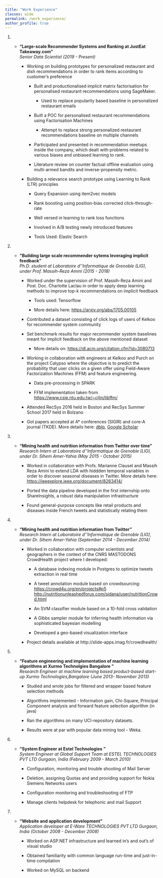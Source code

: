 ```yaml
---
title: "Work Experience"
classes: wide
permalink: /work_experience/
author_profile: true
---
```

<ol>

<li>

<ul>
<li><p><span><strong><span class="sans-serif">“Large-scale Recommender Systems and Ranking at JustEat Takeaway.com”</span></strong></span><br />
<span><em>Senior Data Scientist (2019 - Present)</em></span></p>
<ul>
<li><p>Working on building prototypes for personalized restaurant and dish recommendations in order to rank items according to customer’s preference</p>
<ul>
<li><p>Built and productionalised implicit matrix factorisation for personalised restaurant recommendations using SageMaker.</p>
<ul>
<li><p>Used to replace popularity based baseline in personalized restaurant emails</p></li>
</ul></li>
<li><p>Built a POC for personalised restaurant recommendations using Factorisation Machines</p>
<ul>
<li><p>Attempt to replace strong personalized restaurant recommendations baseline on multiple channels</p></li>
</ul></li>
<li><p>Participated and presented in recommendation meetups inside the company, which dealt with problems related to various biases and unbiased learning to rank.</p></li>
<li><p>Literature review on counter factual offline evaluation using multi-armed bandits and inverse-propensity metric.</p></li>
</ul></li>
<li><p>Building a relevance search prototype using Learning to Rank (LTR) principles</p>
<ul>
<li><p>Query Expansion using item2vec models</p></li>
<li><p>Rank boosting using position-bias corrected click-through-rate</p></li>
<li><p>Well versed in learning to rank loss functions</p></li>
<li><p>Involved in A/B testing newly introduced features</p></li>
<li><p>Tools Used: Elastic Search</p></li>
</ul></li>
</ul></li>
</ul>

</li>

<li>

<ul>
<li><p><span><strong><span class="sans-serif">“Building large scale recommender sytems leveraging implicit feedback”</span></strong></span><br />
<span><em>Ph.D. student at Laboratoire d’’Informatique de Grenoble (LIG), under Prof. Massih-Reza Amini (2015 - 2018)</em></span></p>
<ul>
<li><p>Worked under the supervision of Prof. Massih-Reza Amini and Post. Doc. Charlotte Laclau in order to apply deep learning methods to improve top-k recommendations on implicit feedback</p>
<ul>
<li><p>Tools used: Tensorflow</p></li>
<li><p>More details here: <a href="https://arxiv.org/abs/1705.00105">https://arxiv.org/abs/1705.00105</a></p></li>
</ul></li>
<li><p>Contributed a dataset consisting of click logs of users of Kelkoo for recommender system community</p></li>
<li><p>Set benchmark results for major recommender system baselines meant for implicit feedback on the above mentioned dataset</p>
<ul>
<li><p>More details on: <a href="https://dl.acm.org/citation.cfm?id=3080713">https://dl.acm.org/citation.cfm?id=3080713</a></p></li>
</ul></li>
<li><p>Working in collaboration with engineers at Kelkoo and Purch on the project Calypso where the objective is to predict the probability that user clicks on a given offer using Field-Aware Factorization Machines (FFM) and feature engineering.</p>
<ul>
<li><p>Data pre-processing in SPARK</p></li>
<li><p>FFM implementation taken from <a href="https://www.csie.ntu.edu.tw/~cjlin/libffm/">https://www.csie.ntu.edu.tw/~cjlin/libffm/</a></p></li>
</ul></li>
<li><p>Attended RecSys 2016 held in Boston and RecSys Summer School 2017 held in Bolzano</p></li>
<li><p>Got papers accepted at A* conferences (SIGIR) and core-A journal (TKDE). More details here: <a href="https://dblp.uni-trier.de/pers/hd/s/Sidana:Sumit">dblp</a>, <a href="https://scholar.google.com/citations?user=pVWIAA0AAAAJ&amp;hl=en">Google Scholar</a></p></li>
</ul></li>
</ul>

</li>

<li>

<ul>
<li><p><span><strong><span class="sans-serif">“Mining health and nutrition information from Twitter over time”</span></strong></span><br />
<span><em>Research Intern at Laboratoire d’’Informatique de Grenoble (LIG), under Dr. Sihem Amer-Yahia (May 2015 - October 2015)</em></span></p>
<ul>
<li><p>Worked in collaboration with Profs. Marianne Clausel and Massih Reza Amini to extend LDA with hiddden temporal variables in order to discover seasonal diseases in Twitter. More details here: <a href="https://ieeexplore.ieee.org/document/8263414/">https://ieeexplore.ieee.org/document/8263414/</a></p></li>
<li><p>Ported the data pipeline developed in the first internship onto ShareInsights, a robust data manipulation infrastructure</p></li>
<li><p>Found general-purpose concepts like retail products and diseases inside French tweets and statistically relating them</p></li>
</ul></li>
</ul>

</li>

<li>

<ul>
<li><p><span><strong><span class="sans-serif">“Mining health and nutrition information from Twitter”</span></strong></span><br />
<span><em>Research Intern at Laboratoire d’’Informatique de Grenoble (LIG), under Dr. Sihem Amer-Yahia (September 2014 - December 2014)</em></span></p>
<ul>
<li><p>Worked in collaboration with computer scientists and geographers in the context of the CNRS MASTODONS CrowdHealth project where I developed:</p>
<ul>
<li><p>A database indexing module in Postgres to optimize tweets extraction in real time</p></li>
<li><p>A tweet annotation module based on crowdsourcing:<br />
<a href="https://crowd4u.org/en/projects#p5">https://crowd4u.org/en/projects#p5</a><br />
<a href="http://nutritionunleashedforus.com/sidana/user/nutritionCrowd.html">http://nutritionunleashedforus.com/sidana/user/nutritionCrowd.html</a></p></li>
<li><p>An SVM classifier module based on a 10-fold cross validation</p></li>
<li><p>A Gibbs sampler module for inferring health information via sophisticated bayesian modelling</p></li>
<li><p>Developed a geo-based visualization interface</p></li>
</ul></li>
<li><p>Project details available at http://slide-apps.imag.fr/crowdhealth/</p></li>
</ul></li>
</ul>

</li>

<li>

<ul>
<li><p><span><strong><span class="sans-serif">“Feature engineering and implementation of machine learning algorithms at Xurmo Technolgies Bangalore ”</span></strong></span><br />
<span><em>Research Engineer at machine learning based product-based start-up Xurmo Technologies,Bangalore (June 2013- November 2013)</em></span></p>
<ul>
<li><p>Studied and wrote jobs for filtered and wrapper based feature selection methods</p></li>
<li><p>Algorithms implemented - Information gain, Chi-Square, Principal Component analysis and forward feature selection algorithm (in java)</p></li>
<li><p>Ran the algorithms on many UCI-repository datasets.</p></li>
<li><p>Results were at par with popular data mining tool - Weka.</p></li>
</ul></li>
</ul>

</li>

<li>

<ul>
<li><p><span><strong><span class="sans-serif">“System Engineer at Estel Technologies ”</span></strong></span><br />
<span><em>System Engineer at Global Support Team at ESTEL TECHNOLOGIES PVT LTD Gurgaon, India (February 2009 - March 2010)</em></span></p>
<ul>
<li><p>Configuration, monitoring and trouble shooting of Mail Server</p></li>
<li><p>Deletion, assigning Quotas and and providing support for Nokia Siemens Networks users</p></li>
<li><p>Configuration monitoring and troubleshooting of FTP</p></li>
<li><p>Manage clients helpdesk for telephonic and mail Support</p></li>
</ul></li>
</ul>

</li>

<li>

<ul>
<li><p><span><strong><span class="sans-serif">“Website and application development”</span></strong></span><br />
<span><em>Application developer at E-Ware TECHNOLOGIES PVT LTD Gurgaon, India (October 2008 - December 2008)</em></span></p>
<ul>
<li><p>Worked on ASP.NET infrastructure and learned in’s and out’s of visual studio</p></li>
<li><p>Obtained familiarity with common language run-time and just-in-time compilation</p></li>
<li><p>Worked on MySQL on backend</p></li>
</ul></li>
</ul>

</li>

</ol>